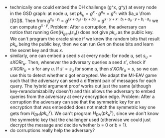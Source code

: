 - technically one could embed the DH challenge (g^x, g^y) at every node in the GSD graph: at node $u$, set $pk_u = g^x \cdot g^{a_u} = g^{x_u}$ with $a_u \from [|G|]$. Then from $g^{x_u \cdot y_i} = g^{(x + a_u) \cdot (y + b_i)} = g^{x \cdot y + x \cdot b_i + a_u \cdot y + b_i \cdot a_u}$ we can compute $g^{x \cdot y}$. Problem: After a corruption, the adversary can notice that running $Gen(H_{gen}(s_u))$ does not give $pk_u$ as the public key. We can't program the oracle since if we knew the random bits that result $pk_u$ being the public key, then we can run $Gen$ on those bits and learn the secret key and thus $x$.
- similarly, one can embed a seed $s$ at every node: for node $u$, set $s_u = s XOR r_u$. Then, whenever the adversary queries a seed $s'$, check if $s' XOR r_u = s$ for any $u$. If $s' = s_u$ for some $u$, then $s' XOR r_u = s$, so we can use this to detect whether $s$ got encrypted. We adapt the MI-EAV game such that the adversary can send a different pair of messages for each query. The hybrid argument proof works out just the same (although key-rerandomizability doesn't) and this allows the adversary to embed queries from the adversary at every encryption edge. Problem: After a corruption the adversary can see that the symmetric key for an encryption that was embedded does not match the symmetric key one gets from $H_{DH}(pk_u^y)$. We can't program $H_{DH}(pk_u^y)$, since we don't know the symmetric key that the challenger used (otherwise we could just decrypt the message and decide whether b = 0 or b = 1).
- do corruptions really help the adversary?
